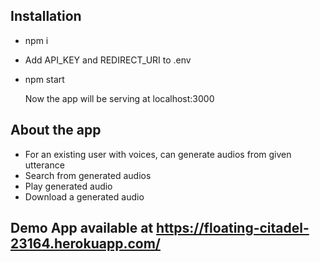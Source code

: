 ## Installation

- npm i
- Add API_KEY and REDIRECT_URI to .env
- npm start

  Now the app will be serving at localhost:3000

## About the app

- For an existing user with voices, can generate audios from given utterance
- Search from generated audios
- Play generated audio
- Download a generated audio

## Demo App available at https://floating-citadel-23164.herokuapp.com/
